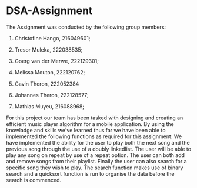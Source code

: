 # DSA-Assignment
The Assignment was conducted by the following group members:  
1. Christofine Hango, 216049601;

2. Tresor Muleka, 222038535;

3. Goerg van der Merwe, 222129301;

4. Melissa Mouton, 222120762;

5. Gavin Theron, 222052384

6. Johannes Theron, 222128577;

7. Mathias Muyeu, 216088968;

For this project our team has been tasked with designing and creating an efficient music player algorithm for a mobile application.
By using the knowladge and skills we've learned thus far we have been able to implemented the following functions as required for this assignment:
We have implemented the ability for the user to play both the next song and the previous song through the use of a doubly linkedlist.
The user will be able to play any song on repeat by use of a repeat option.
The user can both add and remove songs from their playlist.
Finally the user can also search for a specific song they wish to play. The search function makes use of binary search and a quicksort function is run to organise the data before the search is commenced. 
